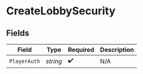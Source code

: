 # CreateLobbySecurity


## Fields

| Field              | Type               | Required           | Description        |
| ------------------ | ------------------ | ------------------ | ------------------ |
| `PlayerAuth`       | *string*           | :heavy_check_mark: | N/A                |